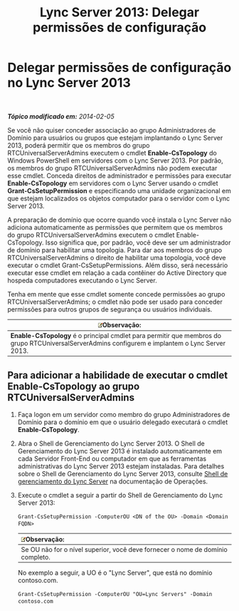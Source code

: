 ﻿---
title: 'Lync Server 2013: Delegar permissões de configuração'
TOCTitle: Delegar permissões de configuração
ms:assetid: 9dca1683-4c69-4534-8ebe-6bd635cbae49
ms:mtpsurl: https://technet.microsoft.com/pt-br/library/Gg412735(v=OCS.15)
ms:contentKeyID: 49307603
ms.date: 05/19/2016
mtps_version: v=OCS.15
ms.translationtype: HT
---

# Delegar permissões de configuração no Lync Server 2013

 

_**Tópico modificado em:** 2014-02-05_

Se você não quiser conceder associação ao grupo Administradores de Domínio para usuários ou grupos que estejam implantando o Lync Server 2013, poderá permitir que os membros do grupo RTCUniversalServerAdmins executem o cmdlet **Enable-CsTopology** do Windows PowerShell em servidores com o Lync Server 2013. Por padrão, os membros do grupo RTCUniversalServerAdmins não podem executar esse cmdlet. Conceda direitos de administrador e permissões para executar **Enable-CsTopology** em servidores com o Lync Server usando o cmdlet **Grant-CsSetupPermission** e especificando uma unidade organizacional em que estejam localizados os objetos computador para o servidor com o Lync Server 2013.

A preparação de domínio que ocorre quando você instala o Lync Server não adiciona automaticamente as permissões que permitem que os membros do grupo RTCUniversalServerAdmins executem o cmdlet Enable-CsTopology. Isso significa que, por padrão, você deve ser um administrador de domínio para habilitar uma topologia. Para dar aos membros do grupo RTCUniversalServerAdmins o direito de habilitar uma topologia, você deve executar o cmdlet Grant-CsSetupPermissions. Além disso, será necessário executar esse cmdlet em relação a cada contêiner do Active Directory que hospeda computadores executando o Lync Server.

Tenha em mente que esse cmdlet somente concede permissões ao grupo RTCUniversalServerAdmins; o cmdlet não pode ser usado para conceder permissões para outros grupos de segurança ou usuários individuais.

<table>
<thead>
<tr class="header">
<th><img src="images/Gg425756.note(OCS.15).gif" title="note" alt="note" />Observação:</th>
</tr>
</thead>
<tbody>
<tr class="odd">
<td><strong>Enable-CsTopology</strong> é o principal cmdlet para permitir que membros do grupo RTCUniversalServerAdmins configurem e implantem o Lync Server 2013.</td>
</tr>
</tbody>
</table>


## Para adicionar a habilidade de executar o cmdlet Enable-CsTopology ao grupo RTCUniversalServerAdmins

1.  Faça logon em um servidor como membro do grupo Administradores de Domínio para o domínio em que o usuário delegado executará o cmdlet **Enable-CsTopology**.

2.  Abra o Shell de Gerenciamento do Lync Server 2013. O Shell de Gerenciamento do Lync Server 2013 é instalado automaticamente em cada Servidor Front-End ou computador em que as ferramentas administrativas do Lync Server 2013 estejam instaladas. Para detalhes sobre o Shell de Gerenciamento do Lync Server 2013, consulte [Shell de gerenciamento do Lync Server](lync-server-2013-lync-server-management-shell.md) na documentação de Operações.

3.  Execute o cmdlet a seguir a partir do Shell de Gerenciamento do Lync Server 2013:
    
        Grant-CsSetupPermission -ComputerOU <DN of the OU> -Domain <Domain FQDN>
    
    <table>
    <thead>
    <tr class="header">
    <th><img src="images/Gg425756.note(OCS.15).gif" title="note" alt="note" />Observação:</th>
    </tr>
    </thead>
    <tbody>
    <tr class="odd">
    <td>Se OU não for o nível superior, você deve fornecer o nome de domínio completo.</td>
    </tr>
    </tbody>
    </table>
    
    No exemplo a seguir, a UO é o "Lync Server", que está no domínio contoso.com.
    
        Grant-CsSetupPermission -ComputerOU "OU=Lync Servers" -Domain contoso.com

